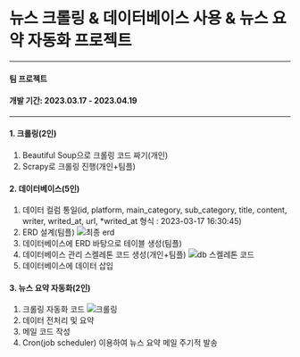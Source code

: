 # 뉴스 크롤링 & 데이터베이스 사용 & 뉴스 요약 자동화 프로젝트

---

#### 팀 프로젝트
#### 개발 기간: 2023.03.17 - 2023.04.19

---

#### 1. 크롤링(2인)

 1) Beautiful Soup으로 크롤링 코드 짜기(개인)
 2) Scrapy로 크롤링 진행(개인+팀플)

#### 2. 데이터베이스(5인)

 1) 데이터 컬럼 통일(id, platform, main_category, sub_category, title, content, writer, writed_at, url, *writed_at 형식 : 2023-03-17 16:30:45)
 2) ERD 설계(팀플)
 ![최종 erd](https://user-images.githubusercontent.com/104770890/228133975-2cdc6d70-58da-4229-a55c-87fd8a43fec3.png)
 3) 데이터베이스에 ERD 바탕으로 테이블 생성(팀플)
 4) 데이터베이스 관리 스켈레톤 코드 생성(개인+팀플)
 ![db 스켈레톤 코드](https://user-images.githubusercontent.com/104770890/232951663-3663e3d8-4bef-41bc-9ff1-f904bc7d7f12.png)
 5) 데이터베이스에 데이터 삽입
 
 #### 3. 뉴스 요약 자동화(2인)
 
 1) 크롤링 자동화 코드
 ![크롤링](https://user-images.githubusercontent.com/104770890/232952054-15e773cf-11e6-4a7e-b62d-9f62ef3f6a1d.png)
 2) 데이터 전처리 및 요약
 3) 메일 코드 작성
 4) Cron(job scheduler) 이용하여 뉴스 요약 메일 주기적 발송
